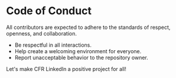 # Code of Conduct

All contributors are expected to adhere to the standards of respect, openness, and collaboration.

- Be respectful in all interactions.
- Help create a welcoming environment for everyone.
- Report unacceptable behavior to the repository owner.

Let's make CFR LinkedIn a positive project for all!